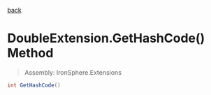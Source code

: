 ﻿

[back](/IronSphere.Extensions/types/DoubleExtension)

# DoubleExtension.GetHashCode() Method

> Assembly: IronSphere.Extensions

```csharp
int GetHashCode()
```



 